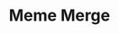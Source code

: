 ---
title: Meme Merge
description: Merge memes to create bigger memes in this addictive physics-based puzzle game! Challenge yourself to reach the highest score and unlock legendary memes.
image: /projects/imgs/memeportfolio.jpg
link: https://github.com/username/project
--- 